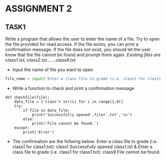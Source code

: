 # ASSIGNMENT 2 

## TASK1
Write a program that allows the user to enter the name of a file. Try to open the file provided for read access. If the file exists, you can print a confirmation message. If the file does not exist, you should let the user know that the file cannot be found and prompt them again. 
_Existing files are class1.txt, class2.txt.......class8.txt_
 * Input the name of file you want to open
```python
file_name = input('Enter a class file to grade (i.e. class1 for class1.txt): ')
```
 * Write a function to check and print a confirmation message
```
def checkfile(file):
    data_file = ['class'+ str(i) for i in range(1,9)]
    try:
        if file in data_file:
            print('Successfully opened',file+'.txt','\n')
        else:
            print('File cannot be found.')
    except:
        print('Error')
```
* The confirmation are the follwing below:
Enter a class file to grade (i.e. class1 for class1.txt): class1
Successfully opened class1.txt
&
Enter a class file to grade (i.e. class1 for class1.txt): class9
File cannot be found.

